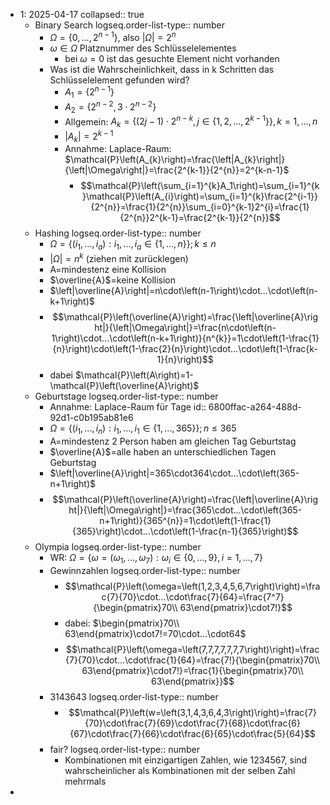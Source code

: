 - 1: 2025-04-17
  collapsed:: true
	- Binary Search
	  logseq.order-list-type:: number
		- $\Omega=\left\lbrace0,...,2^{n-1}\right\rbrace$, also $\left|\Omega\right|=2^{n}$
		- $\omega\in\Omega$ Platznummer des Schlüsselelementes
			- bei $\omega=0$ ist das gesuchte Element nicht vorhanden
		- Was ist die Wahrscheinlichkeit, dass in k Schritten das Schlüsselelement gefunden wird?
			- $A_1=\left\lbrace2^{n-1}\right\rbrace$
			- $A_2=\left\lbrace2^{n-2},3\cdot2^{n-2}\right\rbrace$
			- Allgemein: $A_{k}=\left\lbrace\left(2j-1\right)\cdot2^{n-k},j\in\left\lbrace1,2,...,2^{k-1}\right\rbrace\right\rbrace,k=1,...,n$
			- $\left|A_{k}\right|=2^{k-1}$
			- Annahme: Laplace-Raum: $\mathcal{P}\left(A_{k}\right)=\frac{\left|A_{k}\right|}{\left|\Omega\right|}=\frac{2^{k-1}}{2^{n}}=2^{k-n-1}$
				- $$\mathcal{P}\left(\sum_{i=1}^{k}A_1\right)=\sum_{i=1}^{k}\mathcal{P}\left(A_{i}\right)=\sum_{i=1}^{k}\frac{2^{i-1}}{2^{n}}=\frac{1}{2^{n}}\sum_{i=0}^{k-1}2^{i}=\frac{1}{2^{n}}2^{k-1}=\frac{2^{k-1}}{2^{n}}$$
	- Hashing
	  logseq.order-list-type:: number
		- $\Omega=\left\lbrace\left(i_1,...,i_{a}\right):i_1,...,i_{a}\in\left\lbrace1,...,n\right\rbrace\right\rbrace;k\leq n$
		- $\left|\Omega\right|=n^{k}$ (ziehen mit zurücklegen)
		- A=mindestenz eine Kollision
		- $\overline{A}$=keine Kollision
		- $\left|\overline{A}\right|=n\cdot\left(n-1\right)\cdot...\cdot\left(n-k+1\right)$
		- $$\mathcal{P}\left(\overline{A}\right)=\frac{\left|\overline{A}\right|}{\left|\Omega\right|}=\frac{n\cdot\left(n-1\right)\cdot...\cdot\left(n-k+1\right)}{n^{k}}=1\cdot\left(1-\frac{1}{n}\right)\cdot\left(1-\frac{2}{n}\right)\cdot...\cdot\left(1-\frac{k-1}{n}\right)$$
		- dabei $\mathcal{P}\left(A\right)=1-\mathcal{P}\left(\overline{A}\right)$
	- Geburtstage
	  logseq.order-list-type:: number
		- Annahme: Laplace-Raum für Tage
		  id:: 6800ffac-a264-488d-92d1-c0b195ab81e6
		- $\Omega=\left\lbrace\left(i_1,...,i_{n}\right):i_1,...,i_1\in\left\lbrace1,...,365\right\rbrace\right\rbrace;n\leq365$
		- A=mindestenz 2 Person haben am gleichen Tag Geburtstag
		- $\overline{A}$=alle haben an unterschiedlichen Tagen Geburtstag
		- $\left|\overline{A}\right|=365\cdot364\cdot...\cdot\left(365-n+1\right)$
		- $$\mathcal{P}\left(\overline{A}\right)=\frac{\left|\overline{A}\right|}{\left|\Omega\right|}=\frac{365\cdot...\cdot\left(365-n+1\right)}{365^{n}}=1\cdot\left(1-\frac{1}{365}\right)\cdot...\cdot\left(1-\frac{n-1}{365}\right)$$
	- Olympia
	  logseq.order-list-type:: number
		- WR: $\Omega=\left\lbrace\omega=\left(\omega_1,...,\omega_7\right):\omega_{i}\in\left\lbrace0,...,9\right\rbrace,i=1,...,7\right\rbrace$
		- Gewinnzahlen
		  logseq.order-list-type:: number
			- $$\mathcal{P}\left(\omega=\left(1,2,3,4,5,6,7\right)\right)=\frac{7}{70}\cdot...\cdot\frac{7}{64}=\frac{7^7}{\begin{pmatrix}70\\ 63\end{pmatrix}\cdot7!}$$
			- dabei: $\begin{pmatrix}70\\ 63\end{pmatrix}\cdot7!=70\cdot...\cdot64$
			- $$\mathcal{P}\left(\omega=\left(7,7,7,7,7,7,7\right)\right)=\frac{7}{70}\cdot...\cdot\frac{1}{64}=\frac{7!}{\begin{pmatrix}70\\ 63\end{pmatrix}\cdot7!}=\frac{1}{\begin{pmatrix}70\\ 63\end{pmatrix}}$$
		- 3143643
		  logseq.order-list-type:: number
			- $$\mathcal{P}\left(w=\left(3,1,4,3,6,4,3\right)\right)=\frac{7}{70}\cdot\frac{7}{69}\cdot\frac{7}{68}\cdot\frac{6}{67}\cdot\frac{7}{66}\cdot\frac{6}{65}\cdot\frac{5}{64}$$
		- fair?
		  logseq.order-list-type:: number
			- Kombinationen mit einzigartigen Zahlen, wie 1234567, sind wahrscheinlicher als Kombinationen mit der selben Zahl mehrmals
-